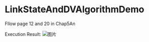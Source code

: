# LinkStateAndDVAlgorithmDemo 

Fllow page 12 and 20 in Chap5An 

Execution Result: 
![图片](https://user-images.githubusercontent.com/47754424/202612449-5eea3b7a-4db3-4846-a135-ca76ea29918d.png)

